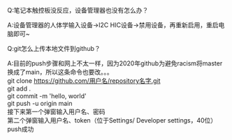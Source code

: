 Q:笔记本触控板没反应，设备管理器也没有怎么办？

A:设备管理器的人体学输入设备->I2C HIC设备->禁用设备，再重新启用，重启电脑即可~

Q:git怎么上传本地文件到github？

A:目前的push步骤和网上不太一样，因为2020年github为避免racism将master换成了main，所以这条命令也要改。。。  
git clone https://github.com/用户名/repository名字.git  
git add .  
git commit -m 'hello, world'  
git push -u origin main  
接下来第一个弹窗输入用户名、密码  
第二个弹窗输入用户名、token（位于Settings/ Developer settings，40位）  
push成功  
